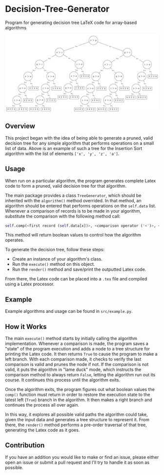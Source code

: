 # Decision-Tree-Generator
Program for generating decision tree LaTeX code for array-based algorithms

![Insertion Sort Decision Tree](example/insertion_sort.png)

## Overview
This project began with the idea of being able to generate a pruned, valid decision tree for any simple algorithm 
that performs operations on a small list of data. Above is an example of such a tree for the Insertion Sort algorithm 
with the list of elements `['x', 'y', 'z', 'a']`.

## Usage
When run on a particular algorithm, the program generates complete Latex code to form a pruned, valid decision tree 
for that algorithm.

The main package provides a class `TreeGenerator`, which should be inherited with the `algorithm()` method 
overrided. In that method, an algorithm should be entered that performs operations on the `self.data` list.
Whenever a comparison of records is to be made in your algorithm, substitute the comparison with the following method
call:
```python
self.comp(<first record (self.data[x])>, <comparison operator ('<')>, <second record (self.data[y])>)
```

This method will return boolean values to control how the algorithm operates.

To generate the decision tree, follow these steps:
* Create an instance of your algorithm's class.
* Run the `execute()` method on this object.
* Run the `render()` method and save/print the outputted Latex code.

From there, the Latex code can be placed into a `.tex` file and compiled using a Latex processor.

## Example
Example algorithms and usage can be found in `src/example.py`.

## How it Works
The main `execute()` method starts by initially calling the algorithm implementation. Whenever a comparison is made, 
the program saves a "state" of the program execution and adds a node to a tree structure for printing the Latex code.
It then returns `True` to cause the program to make a left branch. With each comparison made, it checks to verify the
last comparison is valid and prunes the node if not. If the comparison is not valid, it puts the algorithm in "lame 
duck" mode, which instructs the comparison method to always return `False`, letting the algorithm run out its course.
It continues this process until the algorithm exits.

Once the algorithm exits, the program figures out what boolean values the `comp()` function must return in order to 
restore the execution state to the latest left (`True`) branch in the algorithm. It then makes a right branch and 
continues the process all over again.

In this way, it explores all possible valid paths the algorithm could take, given the input data and generates a tree
structure to represent it. From there, the `render()` method performs a pre-order traversal of that tree, generating 
the Latex code as it goes.

## Contribution
If you have an addition you would like to make or find an issue, please either open an issue or submit a pull request
and I'll try to handle it as soon as possible.
